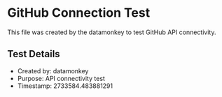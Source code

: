 # GitHub Connection Test

This file was created by the datamonkey to test GitHub API connectivity.

## Test Details
- Created by: datamonkey
- Purpose: API connectivity test
- Timestamp: 2733584.483881291